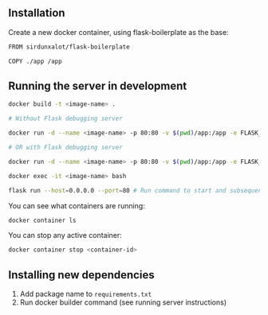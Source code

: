 ## Installation

Create a new docker container, using flask-boilerplate as the base:

```sh
FROM sirdunxalot/flask-boilerplate

COPY ./app /app
```

## Running the server in development

```sh
docker build -t <image-name> .

# Without Flask debugging server

docker run -d --name <image-name> -p 80:80 -v $(pwd)/app:/app -e FLASK_APP=main.py -e FLASK_DEBUG=1 <image-name> flask run --host=0.0.0.0 --port=80

# OR with Flask debugging server

docker run -d --name <image-name> -p 80:80 -v $(pwd)/app:/app -e FLASK_APP=main.py -e FLASK_DEBUG=1 <image-name> bash -c "while true ; do sleep 10 ; done"

docker exec -it <image-name> bash

flask run --host=0.0.0.0 --port=80 # Run command to start and subsequently restart server

```

You can see what containers are running:

```sh
docker container ls
```

You can stop any active container:

```sh
docker container stop <container-id>
```

## Installing new dependencies

1. Add package name to `requirements.txt`
2. Run docker builder command (see running server instructions)
